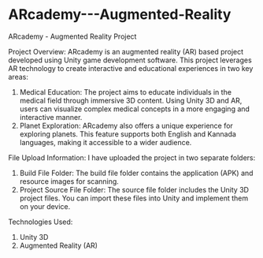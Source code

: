 # ARcademy---Augmented-Reality

ARcademy - Augmented Reality Project

Project Overview:
ARcademy is an augmented reality (AR) based project developed using Unity game development software. This project leverages AR technology to create interactive and educational experiences in two key areas:

1. Medical Education: The project aims to educate individuals in the medical field through immersive 3D content. Using Unity 3D and AR, users can visualize complex medical concepts in a more engaging and interactive manner.
2. Planet Exploration: ARcademy also offers a unique experience for exploring planets. This feature supports both English and Kannada languages, making it accessible to a wider audience.

File Upload Information:
I have uploaded the project in two separate folders:
1. Build File Folder:
The build file folder contains the application (APK) and resource images for scanning.
2. Project Source File Folder:
The source file folder includes the Unity 3D project files. You can import these files into Unity and implement them on your device.

Technologies Used:
1. Unity 3D
2. Augmented Reality (AR)

